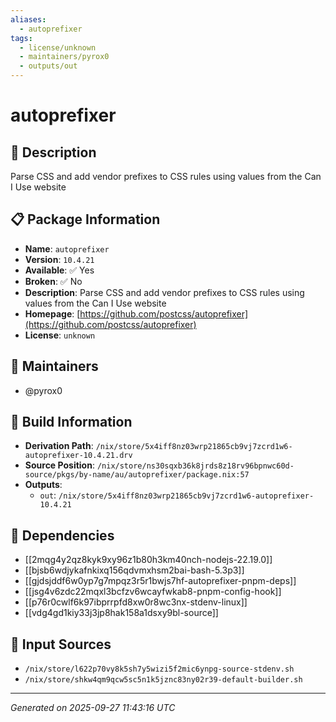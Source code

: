```yaml
---
aliases:
  - autoprefixer
tags:
  - license/unknown
  - maintainers/pyrox0
  - outputs/out
---
```


# autoprefixer

## 📝 Description

Parse CSS and add vendor prefixes to CSS rules using values from the Can I Use website

## 📋 Package Information

- **Name**: `autoprefixer`
- **Version**: `10.4.21`
- **Available**: ✅ Yes
- **Broken**: ✅ No
- **Description**: Parse CSS and add vendor prefixes to CSS rules using values from the Can I Use website
- **Homepage**: [https://github.com/postcss/autoprefixer](https://github.com/postcss/autoprefixer)
- **License**: `unknown`
## 👥 Maintainers

- @pyrox0


## 🔧 Build Information

- **Derivation Path**: `/nix/store/5x4iff8nz03wrp21865cb9vj7zcrd1w6-autoprefixer-10.4.21.drv`
- **Source Position**: `/nix/store/ns30sqxb36k8jrds8z18rv96bpnwc60d-source/pkgs/by-name/au/autoprefixer/package.nix:57`
- **Outputs**:
  - `out`:  `/nix/store/5x4iff8nz03wrp21865cb9vj7zcrd1w6-autoprefixer-10.4.21`

## 🔗 Dependencies

- [[2mqg4y2qz8kyk9xy96z1b80h3km40nch-nodejs-22.19.0]]
- [[bjsb6wdjykafnkixq156qdvmxhsm2bai-bash-5.3p3]]
- [[gjdsjddf6w0yp7g7mpqz3r5r1bwjs7hf-autoprefixer-pnpm-deps]]
- [[jsg4v6zdc22mqxl3bcfzv6wcayfwkab8-pnpm-config-hook]]
- [[p76r0cwlf6k97ibprrpfd8xw0r8wc3nx-stdenv-linux]]
- [[vdg4gd1kiy33j3jp8hak158a1dsxy9bl-source]]

## 📁 Input Sources

- `/nix/store/l622p70vy8k5sh7y5wizi5f2mic6ynpg-source-stdenv.sh`
- `/nix/store/shkw4qm9qcw5sc5n1k5jznc83ny02r39-default-builder.sh`

---
*Generated on 2025-09-27 11:43:16 UTC*
